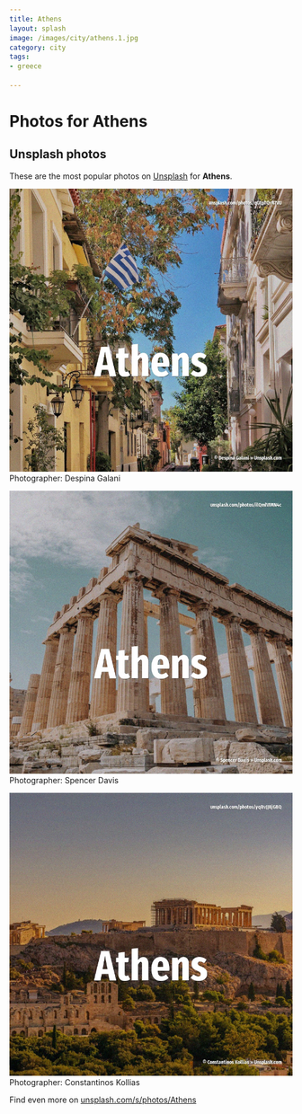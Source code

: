```yaml
---
title: Athens
layout: splash
image: /images/city/athens.1.jpg
category: city
tags:
- greece

---
```

# Photos for Athens
 
## Unsplash photos
These are the most popular photos on [Unsplash](https://unsplash.com) for **Athens**.
 
![Athens](/images/city/athens.1.jpg)
Photographer:  Despina Galani
 
![Athens](/images/city/athens.2.jpg)
Photographer:  Spencer Davis
 
![Athens](/images/city/athens.3.jpg)
Photographer:  Constantinos Kollias
 
Find even more on [unsplash.com/s/photos/Athens](https://unsplash.com/s/photos/Athens)
 
